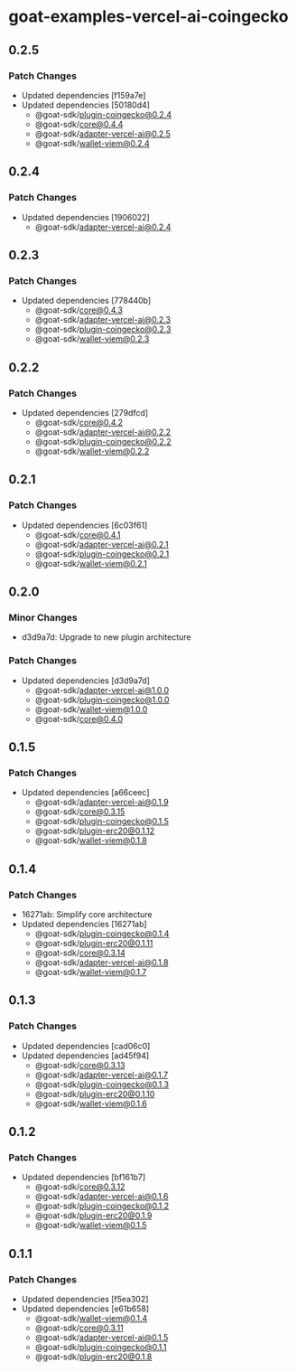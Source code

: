 # goat-examples-vercel-ai-coingecko

## 0.2.5

### Patch Changes

- Updated dependencies [f159a7e]
- Updated dependencies [50180d4]
  - @goat-sdk/plugin-coingecko@0.2.4
  - @goat-sdk/core@0.4.4
  - @goat-sdk/adapter-vercel-ai@0.2.5
  - @goat-sdk/wallet-viem@0.2.4

## 0.2.4

### Patch Changes

- Updated dependencies [1906022]
  - @goat-sdk/adapter-vercel-ai@0.2.4

## 0.2.3

### Patch Changes

- Updated dependencies [778440b]
  - @goat-sdk/core@0.4.3
  - @goat-sdk/adapter-vercel-ai@0.2.3
  - @goat-sdk/plugin-coingecko@0.2.3
  - @goat-sdk/wallet-viem@0.2.3

## 0.2.2

### Patch Changes

- Updated dependencies [279dfcd]
  - @goat-sdk/core@0.4.2
  - @goat-sdk/adapter-vercel-ai@0.2.2
  - @goat-sdk/plugin-coingecko@0.2.2
  - @goat-sdk/wallet-viem@0.2.2

## 0.2.1

### Patch Changes

- Updated dependencies [6c03f61]
  - @goat-sdk/core@0.4.1
  - @goat-sdk/adapter-vercel-ai@0.2.1
  - @goat-sdk/plugin-coingecko@0.2.1
  - @goat-sdk/wallet-viem@0.2.1

## 0.2.0

### Minor Changes

- d3d9a7d: Upgrade to new plugin architecture

### Patch Changes

- Updated dependencies [d3d9a7d]
  - @goat-sdk/adapter-vercel-ai@1.0.0
  - @goat-sdk/plugin-coingecko@1.0.0
  - @goat-sdk/wallet-viem@1.0.0
  - @goat-sdk/core@0.4.0

## 0.1.5

### Patch Changes

- Updated dependencies [a66ceec]
  - @goat-sdk/adapter-vercel-ai@0.1.9
  - @goat-sdk/core@0.3.15
  - @goat-sdk/plugin-coingecko@0.1.5
  - @goat-sdk/plugin-erc20@0.1.12
  - @goat-sdk/wallet-viem@0.1.8

## 0.1.4

### Patch Changes

- 16271ab: Simplify core architecture
- Updated dependencies [16271ab]
  - @goat-sdk/plugin-coingecko@0.1.4
  - @goat-sdk/plugin-erc20@0.1.11
  - @goat-sdk/core@0.3.14
  - @goat-sdk/adapter-vercel-ai@0.1.8
  - @goat-sdk/wallet-viem@0.1.7

## 0.1.3

### Patch Changes

- Updated dependencies [cad06c0]
- Updated dependencies [ad45f94]
  - @goat-sdk/core@0.3.13
  - @goat-sdk/adapter-vercel-ai@0.1.7
  - @goat-sdk/plugin-coingecko@0.1.3
  - @goat-sdk/plugin-erc20@0.1.10
  - @goat-sdk/wallet-viem@0.1.6

## 0.1.2

### Patch Changes

- Updated dependencies [bf161b7]
  - @goat-sdk/core@0.3.12
  - @goat-sdk/adapter-vercel-ai@0.1.6
  - @goat-sdk/plugin-coingecko@0.1.2
  - @goat-sdk/plugin-erc20@0.1.9
  - @goat-sdk/wallet-viem@0.1.5

## 0.1.1

### Patch Changes

- Updated dependencies [f5ea302]
- Updated dependencies [e61b658]
  - @goat-sdk/wallet-viem@0.1.4
  - @goat-sdk/core@0.3.11
  - @goat-sdk/adapter-vercel-ai@0.1.5
  - @goat-sdk/plugin-coingecko@0.1.1
  - @goat-sdk/plugin-erc20@0.1.8
